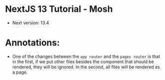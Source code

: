 # NextJS 13 Tutorial - Mosh

- Next version: 13.4

# Annotations:

- One of the changes between the `app router` and the `pages router` is that in the first, if we put other files besides the component that should be rendered, they will be ignored. In the second, all files will be rendered as a page.
